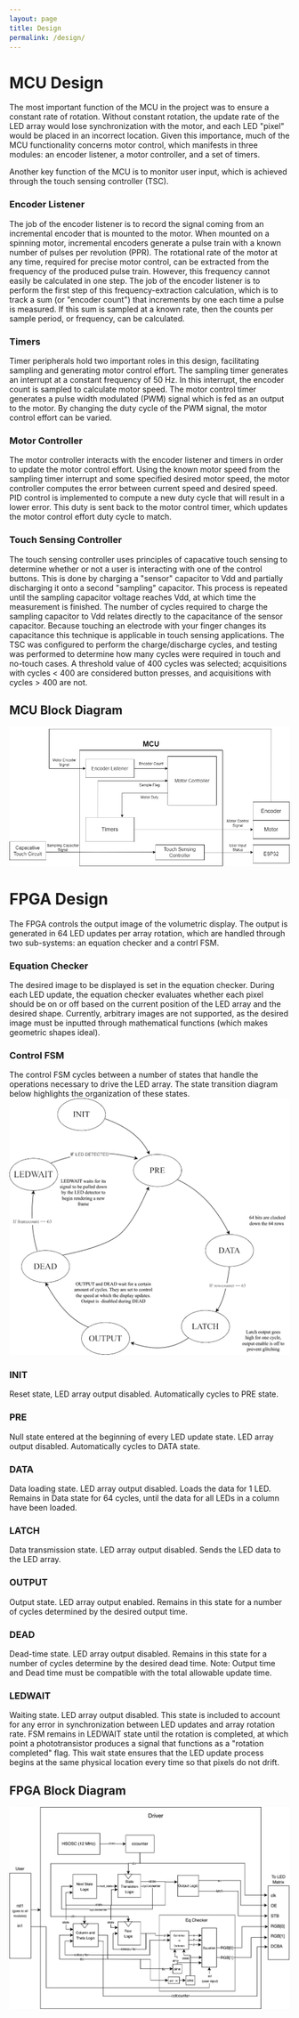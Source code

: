 ```yaml
---
layout: page
title: Design
permalink: /design/
---
```


# MCU Design
The most important function of the MCU in the project was to ensure a constant rate of rotation. Without constant rotation, the update rate of the LED array would lose synchronization with the motor, and each LED "pixel" would be placed in an incorrect location. Given this importance, much of the MCU functionality concerns motor control, which manifests in three modules: an encoder listener, a motor controller, and a set of timers. 

Another key function of the MCU is to monitor user input, which is achieved through the touch sensing controller (TSC).
### Encoder Listener
The job of the encoder listener is to record the signal coming from an incremental encoder that is mounted to the motor. When mounted on a spinning motor, incremental encoders generate a pulse train with a known number of pulses per revolution (PPR). The rotational rate of the motor at any time, required for precise motor control, can be extracted from the frequency of the produced pulse train. However, this frequency cannot easily be calculated in one step. The job of the encoder listener is to perform the first step of this frequency-extraction calculation, which is to track a sum (or "encoder count") that increments by one each time a pulse is measured. If this sum is sampled at a known rate, then the counts per sample period, or frequency, can be calculated. 
### Timers
Timer peripherals hold two important roles in this design, facilitating sampling and generating motor control effort. The sampling timer generates an interrupt at a constant frequency of 50 Hz. In this interrupt, the encoder count is sampled to calculate motor speed. The motor control timer generates a pulse width modulated (PWM) signal which is fed as an output to the motor. By changing the duty cycle of the PWM signal, the motor control effort can be varied. 
### Motor Controller
The motor controller interacts with the encoder listener and timers in order to update the motor control effort. Using the known motor speed from the sampling timer interrupt and some specified desired motor speed, the motor controller computes the error between current speed and desired speed. PID control is implemented to compute a new duty cycle that will result in a lower error. This duty is sent back to the motor control timer, which updates the motor control effort duty cycle to match. 
### Touch Sensing Controller
The touch sensing controller uses principles of capacative touch sensing to determine whether or not a user is interacting with one of the control buttons. This is done by  charging a "sensor" capacitor to Vdd and partially discharging it onto a second "sampling" capacitor. This process is repeated until the sampling capacitor voltage reaches Vdd, at which time the measurement is finished. The number of cycles required to charge the sampling capacitor to Vdd relates directly to the capacitance of the sensor capacitor. Because touching an electrode with your finger changes its capacitance this technique is applicable in touch sensing applications. 
The TSC was configured to perform the charge/discharge cycles, and testing was performed to determine how many cycles were required in touch and no-touch cases. A threshold value of 400 cycles was selected; acquisitions with cycles < 400 are considered button presses, and acquisitions with cycles > 400 are not. 
## MCU Block Diagram

<p align = "center">
<img src = "assets/img/mcuBD.png" alt = "mcuBD" width = "600"/>
</p>

# FPGA Design
The FPGA controls the output image of the volumetric display. The output is generated in 64 LED updates per array rotation, which are handled through two sub-systems: an equation checker and a contrl FSM. 
### Equation Checker
The desired image to be displayed is set in the equation checker. During each LED update, the equation checker evaluates whether each pixel should be on or off based on the current position of the LED array and the desired shape. Currently, arbitrary images are not supported, as the desired image must be inputted through mathematical functions (which makes geometric shapes ideal). 
### Control FSM
The control FSM cycles between a number of states that handle the operations necessary to drive the LED array. The state transition diagram below highlights the organization of these states. 
![state_transition_diagram](./assets/img/FSM_statetransition.png)
### INIT
Reset state, LED array output disabled. Automatically cycles to PRE state. 
### PRE
Null state entered at the beginning of every LED update state. LED array output disabled. Automatically cycles to DATA state. 
### DATA
Data loading state. LED array output disabled. Loads the data for 1 LED. Remains in Data state for 64 cycles, until the data for all LEDs in a column have been loaded. 
### LATCH
Data transmission state. LED array output disabled. Sends the LED data to the LED array. 
### OUTPUT
Output state. LED array output enabled. Remains in this state for a number of cycles determined by the desired output time. 
### DEAD
Dead-time state. LED array output disabled. Remains in this state for a number of cycles determine by the desired dead time. Note: Output time and Dead time must be compatible with the total allowable update time. 
### LEDWAIT
Waiting state. LED array output disabled. This state is included to account for any error in synchronization between LED updates and array rotation rate. FSM remains in LEDWAIT state until the rotation is completed, at which point a phototransistor produces a signal that functions as a "rotation completed" flag. This wait state ensures that the LED update process begins at the same physical location every time so that pixels do not drift. 
## FPGA Block Diagram
![FPGA_BD](./assets/img/FPGA_BD.png)
